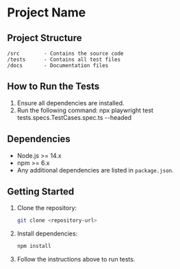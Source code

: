 # Project Name

## Project Structure
```
/src        - Contains the source code
/tests      - Contains all test files
/docs       - Documentation files
```

## How to Run the Tests
1. Ensure all dependencies are installed.
2. Run the following command: npx playwright test tests.specs.TestCases.spec.ts  --headed
    

## Dependencies
- Node.js >= 14.x
- npm >= 6.x
- Any additional dependencies are listed in `package.json`.

## Getting Started
1. Clone the repository:
    ```bash
    git clone <repository-url>
    ```
2. Install dependencies:
    ```bash
    npm install
    ```
3. Follow the instructions above to run tests.